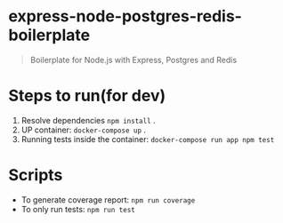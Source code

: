 # express-node-postgres-redis-boilerplate
> Boilerplate for Node.js with Express, Postgres and Redis

# Steps to run(for dev)
1. Resolve dependencies `npm install` .
2. UP container: `docker-compose up` .
3. Running tests inside the container: `docker-compose run app npm test`


# Scripts
- To generate coverage report: `npm run coverage`
- To only run tests: `npm run test`

